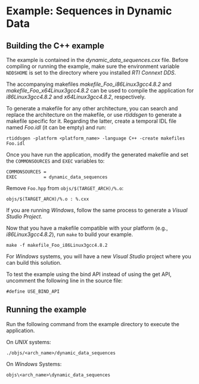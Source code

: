 # Example: Sequences in Dynamic Data

## Building the C++ example
The example is contained in the *dynamic_data_sequences.cxx* file.
Before compiling or running the example, make sure the environment variable
`NDDSHOME` is set to the directory where you installed *RTI Connext DDS*.

The accompanying makefiles *makefile_Foo_i86Linux3gcc4.8.2* and
*makefile_Foo_x64Linux3gcc4.8.2* can be used to compile the application
for *i86Linux3gcc4.8.2* and *x64Linux3gcc4.8.2*, respectively.

To generate a makefile for any other architecture, you can search and
replace the architecture on the makefile, or use *rtiddsgen* to generate
a makefile specific for it. Regarding the latter, create a temporal IDL file
named *Foo.idl* (it can be empty) and run:
```
rtiddsgen -platform <platform_name> -language C++ -create makefiles Foo.idl
```

Once you have run the application, modify the generated makefile and
set the `COMMONSOURCES` and `EXEC` variables to:
```
COMMONSOURCES =
EXEC          = dynamic_data_sequences
```

Remove `Foo.hpp` from `objs/$(TARGET_ARCH)/%.o`:
```
objs/$(TARGET_ARCH)/%.o : %.cxx
```

If you are running *Windows*, follow the same process to generate a *Visual
Studio Project*.

Now that you have a makefile compatible with your platform
(e.g., *i86Linux3gcc4.8.2*), run `make` to build your example.
```
make -f makefile_Foo_i86Linux3gcc4.8.2
```

For *Windows* systems, you will have a new *Visual Studio* project where you can
build this solution.

To test the example using the bind API instead of using the get API, uncomment
the following line in the source file:
```
#define USE_BIND_API
```

## Running the example
Run the following command from the example directory to execute the application.

On *UNIX* systems:
```
./objs/<arch_name>/dynamic_data_sequences
```

On *Windows* Systems:
```
objs\<arch_name>\dynamic_data_sequences
```
